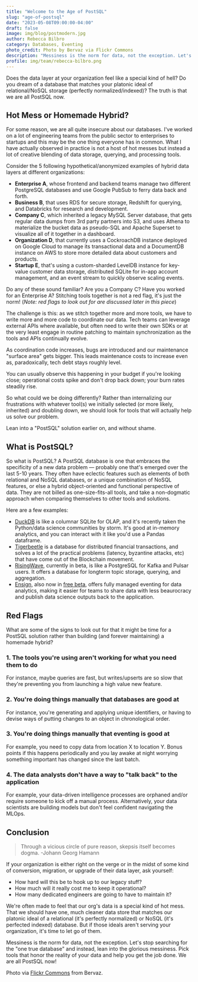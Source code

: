 ```yaml
---
title: "Welcome to the Age of PostSQL"
slug: "age-of-postsql"
date: "2023-05-08T09:00:00-04:00"
draft: false
image: img/blog/postmodern.jpg
author: Rebecca Bilbro
category: Databases, Eventing
photo_credit: Photo by Bervaz via Flickr Commons
description: "Messiness is the norm for data, not the exception. Let's stop searching for the 'one true' database and just pick tools that help us get the job done."
profile: img/team/rebecca-bilbro.png
---
```


Does the data layer at your organization feel like a special kind of hell? Do you dream of a database that matches your platonic ideal of relational/NoSQL storage (perfectly normalized/indexed)? The truth is that we are all PostSQL now.

<!--more-->

## Hot Mess or Homemade Hybrid?

For some reason, we are all quite insecure about our databases. I've worked on a lot of engineering teams from the public sector to enterprises to startups and this may be the one thing everyone has in common. What I have actually observed in practice is not a host of hot messes but instead a lot of creative blending of data storage, querying, and processing tools.

Consider the 5 following hypothetical/anonymized examples of hybrid data layers at different organizations:

- **Enterprise A**, whose frontend and backend teams manage two different PostgreSQL databases and use Google PubSub to ferry data back and forth.
- **Business B**, that uses RDS for secure storage, Redshift for querying, and Databricks for research and development.
- **Company C**, which inherited a legacy MySQL Server database, that gets regular data dumps from 3rd party partners into S3, and uses Athena to materialize the bucket data as pseudo-SQL and Apache Superset to visualize all of it together in a dashboard.
- **Organization D**, that currently uses a CockroachDB instance deployed on Google Cloud to manage its transactional data and a DocumentDB instance on AWS to store more detailed data about customers and products.
- **Startup E**, that's using a custom-sharded LevelDB instance for key-value customer data storage, distributed SQLite for in-app account management, and an event stream to quickly observe scaling events.

Do any of these sound familiar? Are you a Company C? Have you worked for an Enterprise A? Stitching tools together is not a red flag, it's just the norm! (*Note: red flags to look out for are discussed later in this piece*)

The challenge is this: as we stitch together more and more tools, we have to write more and more code to coordinate our data. Tech teams can leverage external APIs where available, but often need to write their own SDKs or at the very least engage in routine patching to maintain synchronization as the tools and APIs continually evolve.

As coordination code increases, bugs are introduced and our maintenance "surface area" gets bigger. This leads maintenance costs to increase even as, paradoxically, tech debt stays roughly level.

You can usually observe this happening in your budget if you're looking close; operational costs spike and don't drop back down; your burn rates steadily rise.

So what could we be doing differently? Rather than internalizing our frustrations with whatever tool(s) we initially selected (or more likely, inherited) and doubling down, we should look for tools that will actually help us solve our problem.

Lean into a "PostSQL" solution earlier on, and without shame.

## What is PostSQL?

So what is PostSQL? A PostSQL database is one that embraces the specificity of a new data problem &mdash; probably one that's emerged over the last 5-10 years. They often have eclectic features such as elements of both relational and NoSQL databases, or a unique combination of NoSQL features, or else a hybrid object-oriented and functional perspective of data. They are not billed as one-size-fits-all tools, and take a non-dogmatic approach when comparing themselves to other tools and solutions.

Here are a few examples:

- [DuckDB](https://duckdb.org/) is like a columnar SQLite for OLAP, and it's recently taken the Python/data science communities by storm. It's good at in-memory analytics, and you can interact with it like you'd use a Pandas dataframe.
- [Tigerbeetle](https://tigerbeetle.com/) is a database for distributed financial transactions, and solves a lot of the practical problems (latency, byzantine attacks, etc) that have come out of the Blockchain movement.
- [RisingWave](https://www.risingwave.dev/docs/current/intro/), currently in beta, is like a PostgreSQL for Kafka and Pulsar users. It offers a database for longterm topic storage, querying, and aggregation.
- [Ensign](https://rotational.io/ensign/), also now in [free beta](https://rotational.app/register), offers fully managed eventing for data analytics, making it easier for teams to share data with less beaurocracy and publish data science outputs back to the application.


## Red Flags
What are some of the signs to look out for that it might be time for a PostSQL solution rather than building (and forever maintaining) a homemade hybrid?

### 1. The tools you're using aren't working for what you need them to do
For instance, maybe queries are fast, but writes/upserts are so slow that they're preventing you from launching a high value new feature.

### 2. You're doing things manually that databases are good at
For instance, you're generating and applying unique identifiers, or having to devise ways of putting changes to an object in chronological order.

### 3. You're doing things manually that eventing is good at
For example, you need to copy data from location X to location Y. Bonus points if this happens periodically and you lay awake at night worrying something important has changed since the last batch.

### 4. The data analysts don't have a way to "talk back" to the application
For example, your data-driven intelligence processes are orphaned and/or require someone to kick off a manual process. Alternatively, your data scientists are building models but don't feel confident navigating the MLOps.


## Conclusion

> Through a vicious circle of pure reason, skepsis itself becomes dogma. -Johann Georg Hamann

If your organization is either right on the verge or in the midst of some kind of conversion, migration, or upgrade of their data layer, ask yourself:

- How hard will this be to hook up to our legacy stuff?
- How much will it really cost me to keep it operational?
- How many dedicated engineers are going to have to maintain it?

We're often made to feel that our org's data is a special kind of hot mess. That we should have one, much cleaner data store that matches our platonic ideal of a relational (it's perfectly normalized) or NoSQL (it's perfected indexed) database. But if those ideals aren't serving your organization, it's time to let go of them.

Messiness is the norm for data, not the exception. Let's stop searching for the "one true database" and instead, lean into the glorious messiness. Pick tools that honor the reality of your data and help you get the job done. We are all PostSQL now!


Photo via [Flickr Commons](https://flic.kr/p/2mN8Cfg) from Bervaz.

